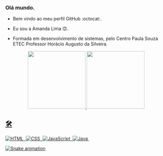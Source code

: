  
   ### Olá mundo. 

- Bem vindo ao meu perfil GitHub  :octocat:.

- Eu sou a Amanda Lima 😊.

- Formada em desenvolvimento de sistemas, pelo Centro Paula Souza ETEC Professor Horácio Augusto da Silveira.

<div align="center">
  <a href="https://github.com/NathanaKiw">
  <img height="180em" src="https://github-readme-stats.vercel.app/api?username=LimaAmanda&show_icons=true&theme=dracula&include_all_commits=true&count_private=true"/>
  <img height="180em" src="https://github-readme-stats.vercel.app/api/top-langs/?username=LimaAmanda&layout=compact&langs_count=7&theme=dracula"/>
   </div>
  
  

## 🛠

![HTML](https://img.shields.io/badge/-HTML-05122A?style=flat&logo=HTML5)&nbsp;
![CSS](https://img.shields.io/badge/-CSS-05122A?style=flat&logo=CSS3)&nbsp;
![JavaScript](https://img.shields.io/badge/-JS-05122A?style=flat&logo=JAVASCRIPT)&nbsp;
![Java](https://img.shields.io/badge/-JAVA-05122A?style=flat&logo=JAVA)&nbsp;


<div align ="center" >


</div>


</div>

![Snake animation](https://github.com/LimaAmanda/LimaAmanda/blob/output/github-contribution-grid-snake.svg)

